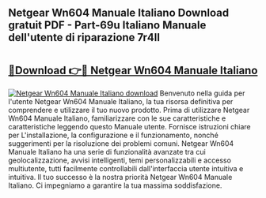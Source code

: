 ## Netgear Wn604 Manuale Italiano Download gratuit PDF - Part-69u Italiano Manuale dell'utente di riparazione 7r4ll

# <h2><a href="http://dfewcp.blite.top/?on=Netgear+Wn604+Manuale+Italiano">🔗Download 👉🔴 Netgear Wn604 Manuale Italiano</a></h2>

[![Netgear Wn604 Manuale Italiano download](https://i.imgur.com/lujVjoI.png)](http://dfewcp.blite.top/?on=Netgear+Wn604+Manuale+Italiano)
Benvenuto nella guida per l'utente Netgear Wn604 Manuale Italiano, la tua risorsa definitiva per comprendere e utilizzare il tuo nuovo prodotto. Prima di utilizzare Netgear Wn604 Manuale Italiano, familiarizzare con le sue caratteristiche e caratteristiche leggendo questo Manuale utente. Fornisce istruzioni chiare per L'installazione, la configurazione e il funzionamento, nonché suggerimenti per la risoluzione dei problemi comuni. Netgear Wn604 Manuale Italiano ha una serie di funzionalità avanzate tra cui geolocalizzazione, avvisi intelligenti, temi personalizzabili e accesso multiutente, tutti facilmente controllabili dall'interfaccia utente intuitiva e intuitiva. Il tuo successo è la nostra priorità Netgear Wn604 Manuale Italiano. Ci impegniamo a garantire la tua massima soddisfazione.
